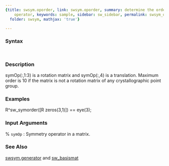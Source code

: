 ```yaml
---
{title: swsym.oporder, link: swsym.oporder, summary: determine the order of the symmetry
    operator, keywords: sample, sidebar: sw_sidebar, permalink: swsym_oporder.html,
  folder: swsym, mathjax: 'true'}

---
```


### Syntax

` `

### Description

symOp(:,1:3) is a rotation matrix and symOp(:,4) is a translation.
Maximum order is 10 if the matrix is not a rotation matrix of any
crystallographic point group.
 

### Examples

R^sw_symorder([R zeros(3,1)]) == eye(3);

### Input Arguments

% `symOp`
:	Symmetry operator in a matrix.

### See Also

[swsym.generator](swsym_generator.html) and [sw_basismat](sw_basismat.html)

